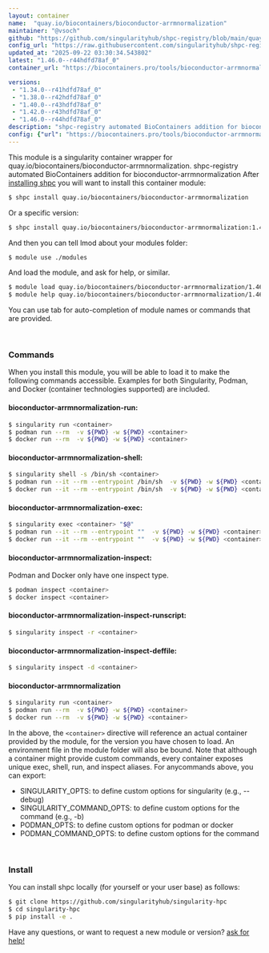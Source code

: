 ```yaml
---
layout: container
name:  "quay.io/biocontainers/bioconductor-arrmnormalization"
maintainer: "@vsoch"
github: "https://github.com/singularityhub/shpc-registry/blob/main/quay.io/biocontainers/bioconductor-arrmnormalization/container.yaml"
config_url: "https://raw.githubusercontent.com/singularityhub/shpc-registry/main/quay.io/biocontainers/bioconductor-arrmnormalization/container.yaml"
updated_at: "2025-09-22 03:30:34.543802"
latest: "1.46.0--r44hdfd78af_0"
container_url: "https://biocontainers.pro/tools/bioconductor-arrmnormalization"

versions:
 - "1.34.0--r41hdfd78af_0"
 - "1.38.0--r42hdfd78af_0"
 - "1.40.0--r43hdfd78af_0"
 - "1.42.0--r43hdfd78af_0"
 - "1.46.0--r44hdfd78af_0"
description: "shpc-registry automated BioContainers addition for bioconductor-arrmnormalization"
config: {"url": "https://biocontainers.pro/tools/bioconductor-arrmnormalization", "maintainer": "@vsoch", "description": "shpc-registry automated BioContainers addition for bioconductor-arrmnormalization", "latest": {"1.46.0--r44hdfd78af_0": "sha256:78200a17e4b9d3ae0a3f9f40e838950e7a7c4cfde9a698420e47589f75c61ec0"}, "tags": {"1.34.0--r41hdfd78af_0": "sha256:04890f26fe6ba479d4490a8a0807d8e210fb3fce56d49088db830b0714825f8e", "1.38.0--r42hdfd78af_0": "sha256:edb5ea52ece9ed192fdadedc98777d60e6e67e3195dafc052f759fc32fc64be5", "1.40.0--r43hdfd78af_0": "sha256:3ab519040b55fee207f87b94edfffc1ec8ae9442f5b51aca5a77039114f8d3d7", "1.42.0--r43hdfd78af_0": "sha256:178760c1afc7b5ef57ef0037da9573a455f105fad2575f0bce9ac2c6cba4e6fc", "1.46.0--r44hdfd78af_0": "sha256:78200a17e4b9d3ae0a3f9f40e838950e7a7c4cfde9a698420e47589f75c61ec0"}, "docker": "quay.io/biocontainers/bioconductor-arrmnormalization"}
---
```


This module is a singularity container wrapper for quay.io/biocontainers/bioconductor-arrmnormalization.
shpc-registry automated BioContainers addition for bioconductor-arrmnormalization
After [installing shpc](#install) you will want to install this container module:


```bash
$ shpc install quay.io/biocontainers/bioconductor-arrmnormalization
```

Or a specific version:

```bash
$ shpc install quay.io/biocontainers/bioconductor-arrmnormalization:1.46.0--r44hdfd78af_0
```

And then you can tell lmod about your modules folder:

```bash
$ module use ./modules
```

And load the module, and ask for help, or similar.

```bash
$ module load quay.io/biocontainers/bioconductor-arrmnormalization/1.46.0--r44hdfd78af_0
$ module help quay.io/biocontainers/bioconductor-arrmnormalization/1.46.0--r44hdfd78af_0
```

You can use tab for auto-completion of module names or commands that are provided.

<br>

### Commands

When you install this module, you will be able to load it to make the following commands accessible.
Examples for both Singularity, Podman, and Docker (container technologies supported) are included.

#### bioconductor-arrmnormalization-run:

```bash
$ singularity run <container>
$ podman run --rm  -v ${PWD} -w ${PWD} <container>
$ docker run --rm  -v ${PWD} -w ${PWD} <container>
```

#### bioconductor-arrmnormalization-shell:

```bash
$ singularity shell -s /bin/sh <container>
$ podman run --it --rm --entrypoint /bin/sh  -v ${PWD} -w ${PWD} <container>
$ docker run --it --rm --entrypoint /bin/sh  -v ${PWD} -w ${PWD} <container>
```

#### bioconductor-arrmnormalization-exec:

```bash
$ singularity exec <container> "$@"
$ podman run --it --rm --entrypoint ""  -v ${PWD} -w ${PWD} <container> "$@"
$ docker run --it --rm --entrypoint ""  -v ${PWD} -w ${PWD} <container> "$@"
```

#### bioconductor-arrmnormalization-inspect:

Podman and Docker only have one inspect type.

```bash
$ podman inspect <container>
$ docker inspect <container>
```

#### bioconductor-arrmnormalization-inspect-runscript:

```bash
$ singularity inspect -r <container>
```

#### bioconductor-arrmnormalization-inspect-deffile:

```bash
$ singularity inspect -d <container>
```



#### bioconductor-arrmnormalization

```bash
$ singularity run <container>
$ podman run --rm  -v ${PWD} -w ${PWD} <container>
$ docker run --rm  -v ${PWD} -w ${PWD} <container>
```


In the above, the `<container>` directive will reference an actual container provided
by the module, for the version you have chosen to load. An environment file in the
module folder will also be bound. Note that although a container
might provide custom commands, every container exposes unique exec, shell, run, and
inspect aliases. For anycommands above, you can export:

 - SINGULARITY_OPTS: to define custom options for singularity (e.g., --debug)
 - SINGULARITY_COMMAND_OPTS: to define custom options for the command (e.g., -b)
 - PODMAN_OPTS: to define custom options for podman or docker
 - PODMAN_COMMAND_OPTS: to define custom options for the command

<br>

### Install

You can install shpc locally (for yourself or your user base) as follows:

```bash
$ git clone https://github.com/singularityhub/singularity-hpc
$ cd singularity-hpc
$ pip install -e .
```

Have any questions, or want to request a new module or version? [ask for help!](https://github.com/singularityhub/singularity-hpc/issues)
